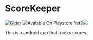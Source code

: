 # ScoreKeeper

[![Gitter](https://badges.gitter.im/SDS-Studios/ScoreKeeper.svg)](https://gitter.im/SDS-Studios/ScoreKeeper?utm_source=badge&utm_medium=badge&utm_campaign=pr-badge&utm_content=badge) ![Avalable On Playstore Yet?](https://img.shields.io/badge/Playstore%20Yet%3F-No-red.svg)![](https://img.shields.io/github/downloads/SDS-Studios/ScoreKeeper/total.svg)

This is a android app that tracks scores.
